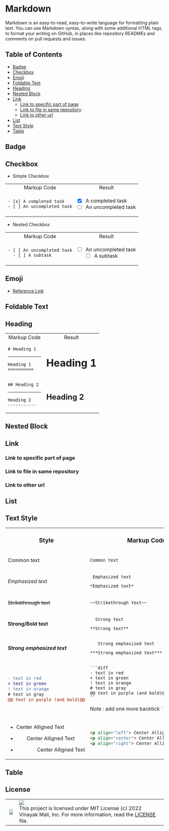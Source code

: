 <h1>Markdown</h1>
Markdown is an easy-to-read, easy-to-write language for formatting plain text. You can use Markdown syntax, along with some additional HTML tags, to format your writing on GitHub, in places like repository READMEs and comments on pull requests and issues.

<h2>Table of Contents</h2>

- [Badge](#badge)
- [Checkbox](#checkbox)
- [Emoji](#emoji)
- [Foldable Text](#foldable-text)
- [Heading](#heading)
- [Nested Block](#nested-block)
- [Link](#link)
  - [Link to specific part of page](#link-to-specific-part-of-page)
  - [Link to file in same repository](#link-to-file-in-same-repository)
  - [Link to other url](#link-to-other-url)
- [List](#list)
- [Text Style](#text-style)
- [Table](#table)



## Badge

## Checkbox

<table>

<tr>

* Simple Checkbox
</tr>

<tr>
<td align="center"> Markup Code</td> 
<td align="center"> Result </td>
</tr>

<tr>
<td> 

```markup
- [x] A completed task
- [ ] An uncompleted task
```

</td>

<td>

- [x] A completed task
- [ ] An uncompleted task

</td>
</tr>

</table>


<table>

<tr>

* Nested Checkbox
</tr>

<tr>
<td align="center"> Markup Code</td> 
<td align="center"> Result </td>
</tr>

<tr>
<td> 

```markup
- [ ] An uncompleted task
  - [ ] A subtask
```

</td>

<td>

- [ ] An uncompleted task
  - [ ] A subtask

</td>
</tr>

</table>


## Emoji
* [Reference Link](https://www.webfx.com/tools/emoji-cheat-sheet/)

## Foldable Text

## Heading

<table>

<tr>
<td align="center"> Markup Code</td> 
<td align="center"> Result </td>
</tr>

<!-- Heading 1 Source Code -->
<tr>
<td> 

```markup
# Heading 1 
```
---

```markup
Heading 1 
==========
```

</td>

<td>

# Heading 1

</td>
</tr>

<!-- Heading 2 Source Code -->
<tr>
<td> 

```markup
## Heading 2 
```
---

```markup
Heading 2 
-----------
```

</td>

<td>

Heading 2
----------
</td>
</tr>

</table>


## Nested Block

## Link

### Link to specific part of page

### Link to file in same repository

### Link to other url

## List

## Text Style

<table>

<tr>
<td align="center"> <h3>Style</h3> </td>
<td align="center"> <h3>Markup Code</h3> </td> 
</tr>

<tr>
<td>

Common text
</td>
<td> 

```markup
Common text
```
</td>
</tr>

<tr>
<td>

_Emphasized text_
</td>
<td> 

```markup
_Emphasized text_
```
```markup
*Emphasized text*
```
</td>
</tr>

<tr>
<td>

~~Strikethrough text~~
</td>
<td> 

```markup
~~Strikethrough text~~
```
</td>
</tr>

<tr>
<td>

__Strong/Bold text__
</td>
<td> 

```markup
__Strong text__
```
```markup
**Strong text**
```
</td>
</tr>

<tr>
<td>

___Strong emphasized text___
</td>
<td> 

```markup
___Strong emphasized text___
```
```markup
***Strong emphasized text***
```
</td>
</tr>

<tr>
<td>

```diff
- text in red
+ text in green
! text in orange
# text in gray
@@ text in purple (and bold)@@
```
</td>
<td> 

```markup
```diff
- text in red
+ text in green
! text in orange
# text in gray
@@ text in purple (and bold)@@
``
```
Note : add one more backtick `` ` `` at end
</td>
</tr>

<tr>
<td>

* <p align="left"> Center Alligned Text </p>
* <p align="center"> Center Alligned Text </p>
* <p align="right"> Center Alligned Text </p>
</td>
<td> 

```html
<p align="left"> Center Alligned Text </p>
<p align="center"> Center Alligned Text </p>
<p align="right"> Center Alligned Text </p>
```
</td>
</tr>

</table>

## Table


## License

| | |
| ---- | ------------------------------------ |
| <p align="center"> <img src="https://user-images.githubusercontent.com/66154908/175827109-a9f2f54a-f63e-4e07-bd83-a1f760246b56.png" width="80%"></img> | ![](https://img.shields.io/badge/License-MIT-yellow.svg?style=flat-square) <br> This project is licensed under MIT License (c) 2022 Vinayak Mali, Inc. For more information, read the [LICENSE](./LICENCE) file.  <img width=2300/> |
   

